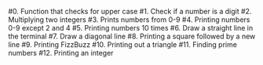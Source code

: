 #0. Function that checks for upper case 
#1. Check if a number is a digit 
#2. Multiplying two integers 
#3. Prints numbers from 0-9 
#4. Printing numbers 0-9 except 2 and 4 
#5. Printing numbers 10 times 
#6. Draw a straight line in the terminal 
#7. Draw a diagonal line 
#8. Printing a square followed by a new line 
#9. Printing FizzBuzz 
#10. Printing out a triangle 
#11. Finding prime numbers 
#12. Printing an integer

